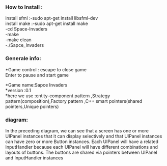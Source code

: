 <!--<p align="center">
    <img src="https://github.com/amaraoussama94/Thomas-Wass-Alone/blob/main/game_pic.png"  >  
</p>-->

<h3 align="left">How to Install : </h3> 

install sfml :-sudo apt-get install libsfml-dev</br>
install make :-sudo apt-get install  make</br>
              -cd Space-Invaders </br>
              -make</br>
              -make clean</br>
              -./Sapce_Invaders</br>


<h3 align="left">Generale info: </h3>    
*Game control :
escape to close  game</br>
Enter to pause and start game </br>
 


*Game name:Sapce Invaders</br>
*version :0.1</br>
*here we use :entity-component pattern ,Strategy pattern(composition),Factory pattern ,C++ smart pointers(shared pointers,Unique pointers)</br>
<h3 align="left">diagram:</h3>   
<!--<p align="center">
    <img src="https://github.com/amaraoussama94/Thomas-Wass-Alone/blob/main/game_pic.png"  >  
</p>-->
In the preceding diagram, we can see that a screen has one or more UIPanel
instances that it can display selectively and that UIPanel instances can have zero or
more Button instances. Each UIPanel will have a related InputHandler because
each UIPanel will have different combinations and layouts of buttons. The buttons
are shared via pointers between UIPanel and InputHandler instances
 

 